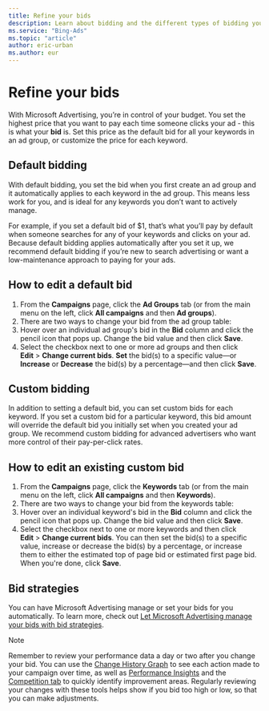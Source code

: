 ```yaml
---
title: Refine your bids
description: Learn about bidding and the different types of bidding you can set for your ad groups and keywords.
ms.service: "Bing-Ads"
ms.topic: "article"
author: eric-urban
ms.author: eur
---
```


# Refine your bids

With Microsoft Advertising, you’re in control of your budget. You set the highest price that you want to pay each time someone clicks your ad - this is what your **bid** is. Set this price as the default bid for all your keywords in an ad group, or customize the price for each keyword.

## Default bidding

With default bidding, you set the bid when you first create an ad group and it automatically applies to each keyword in the ad group. This means less work for you, and is ideal for any keywords you don’t want to actively manage.

For example, if you set a default bid of $1, that’s what you’ll pay by default when someone searches for any of your keywords and clicks on your ad. Because default bidding applies automatically after you set it up, we recommend default bidding if you’re new to search advertising or want a low-maintenance approach to paying for your ads.

## How to edit a default bid
1. From the **Campaigns** page, click the **Ad Groups** tab (or from the main menu on the left, click **All campaigns** and then **Ad groups**).
1. There are two ways to change your bid from the ad group table:
  1. Hover over an individual ad group's bid in the **Bid** column and click the pencil icon that pops up. Change the bid value and then click **Save**.
  1. Select the checkbox next to one or more ad groups and then click **Edit**&nbsp;&gt;&nbsp;**Change current bids**. **Set** the bid(s) to a specific value—or **Increase** or **Decrease** the bid(s) by a percentage—and then click **Save**.

## Custom bidding

In addition to setting a default bid, you can set custom bids for each keyword. If you set a custom bid for a particular keyword, this bid amount will override the default bid you initially set when you created your ad group. We recommend custom bidding for advanced advertisers who want more control of their pay-per-click rates.

## How to edit an existing custom bid
1. From the **Campaigns** page, click the **Keywords** tab (or from the main menu on the left, click **All campaigns** and then **Keywords**).
1. There are two ways to change your bid from the keywords table:
  1. Hover over an individual keyword's bid in the **Bid** column and click the pencil icon that pops up. Change the bid value and then click **Save**.
  1. Select the checkbox next to one or more keywords and then click **Edit**&nbsp;&gt;&nbsp;**Change current bids**. You can then set the bid(s) to a specific value, increase or decrease the bid(s) by a percentage, or increase them to either the estimated top of page bid or estimated first page bid. When you're done, click **Save**.

## Bid strategies

You can have Microsoft Advertising manage or set your bids for you automatically. To learn more, check out [Let Microsoft Advertising manage your bids with bid strategies](./hlp_BA_CONC_BidStrategy.md).

> [!NOTE]
> Remember to review your performance data a day or two after you change your bid. You can use the [Change History Graph](./hlp_BA_CONC_ChangeHistoryGraph.md) to see each action made to your campaign over time, as well as [Performance Insights](./hlp_BA_CONC_PerformanceInsights.md) and the [Competition tab](./hlp_BA_CONC_CompetitionTab.md) to quickly identify improvement areas. Regularly reviewing your changes with these tools helps show if you bid too high or low, so that you can make adjustments.


